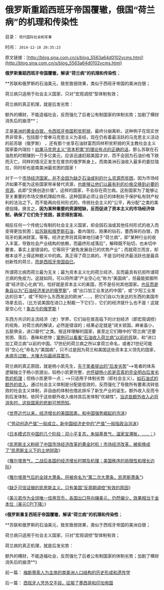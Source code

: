 # 俄罗斯重蹈西班牙帝国覆辙，俄国“荷兰病”的机理和传染性

目录： `现代国际社会和军事` 

时间： `2014-12-18 20:35:23` 

原文链接：[http://blog.sina.com.cn/s/blog_5563a64d0102vcms.html](http://blog.sina.com.cn/s/blog_5563a64d0102vcms.html)

**俄罗斯重蹈西班牙帝国覆辙，解读“荷兰病”的机理和传染性**；

**苏联和俄罗斯的石油美元，致贫致弱效果，类似于西班牙帝国的美洲白银；

荷兰病只适用于社会主义国家，只对“宏观调控”型体制有效；

荷兰病的真正机理，就是后发劣势：

额外的横财，不能造福社会，反而强化了后者公有制国家的体制劣势；加剧了横财消失后的崩溃**；

正是[美洲的黄金白银，令西班牙帝国积贫积弱](../../../2014/12/3/美洲白银“资本积累”如何让西班牙帝国衰亡？.md)，最终分崩离析。这种例子在现实世界非常多，包括那个曾奉马克思主义为圣经，现在仍有着最活跃的马克思主义活动的前苏联（俄罗斯）
，还有那个坐享石油财富而同样积贫积弱的天主教社会主义国家委内瑞拉！[如果马克思主义“资本积累”的理论有点的正确的话](../../../2012/11/17/资本主义财富的层次，资本无关紧要，GDP／GNP是什么玩意？.md)，那么苏联在石油危机时期赚到一万多亿美元，应该迅速赶超美国才对，而不会因为石油价格下跌而灭亡。同样的情况正发生在普京的俄罗斯身上。而南美洲石油收入最多的委拉瑞拉，同时却也是南美洲最贫困的国家！

对于一个[市场经济国家，并不会因为缺乏石油或别的什么资源而贫困](../../../2014/4/4/提醒中国“经济可能崩溃”的洋人vs国产的公知；.md)，因为市场经济如果不能为这些国家带来替代资源，[也能够让他们以最有利的价格交换到必要的资源](../../../2011/7/12/粮食从来没有危机，土地公有制是农村问题根源.md)。此即“交换创造价值”。这样的国家，不会存在荷兰病。这些国家为了能够让至关重要的市场交换机理起作用，这种国家必须让自已的体制处于保护私有财产权利的法治之下。而不能再向任何形式的，传统社会主义的“公平，再分配”之类的美德投降。换言之，**因为某种重要的资源短缺，反而促进了资本主义的市场经济体制，确保了它们免于贫困，甚至得到富裕**。

相反任何一个传统公有制的社会主主义国家，却会因石油或其他任何形式的收入而变得更加贫困；[如苏联和俄罗斯石油](../../../2009/8/3/现代苏俄经济体的两个组成部分.md)，委内瑞拉，刚果的钻石，墨西哥的白银，西班牙的美洲财富，等等。经济史界将其简单地归诸于“荷兰病”，即“某种行业的收入丰富，导致社会产业结构的依赖，而最终形成落后”，解释既不贴切，也未切中要害，事实上是错误的。它等同于“避免发展自已的优势产业”；而就荷兰而言，却根本谈不上得这种题义中的病。真正得了荷兰病的，不是当时经济最活跃也是最具创新性的荷兰，[而是西班牙帝国自已](../../../2014/12/4/西班牙王位继承战争，法国和西班牙的失算；.md)。

所谓荷兰病而荷兰最为无关；最为资本主义化的荷兰经济，反而最具有抗拒所谓荷兰病的免疫力。这就如同，可以将所谓“产业空心化”称为“美国病”，但最能抵御所谓“经济空心化病”的，恰好就是资本主义的美国，而不是任何其他国家。[也反而是象自以为“石油经济发达的俄罗斯](../../../2012/5/23/苏联的经济模式与阿拉伯产油国和伊朗.md)”，或“出口加工业发达的中国”，或“夕阳工业发达的日本”，或“不知什么东西发达的欧洲”……，把它们自以为发达的东西的美国市场拿去后，（比方说美国在进口上制裁一下它们），它们的经济就什么也不是！这就是空心化！[象古今的俄罗斯](../../../2008/10/3/俄国不是中国模仿的对象.md)！

东西方共识的主流经济（史）学界，它们站在居高临下的计划经济（即宏观调控）的视角，对荷兰病的解读，必然是错误的；结果必定就是“闭关锁国，麻雀虽小，五脏俱全，进口替代”之类。按这样理解的国家，甚至比它们眼中的“荷兰病”还要贫困、落后、愚昧和悲惨；[案例可以看看“石油收入荷兰病”以前的苏](../../../2012/5/23/石油危机发横财，延误了苏联改革而灭亡.md)联，和“进口加工荷兰病”以前的中国。17世纪的荷兰病之所以拿荷兰命名，或者21世纪可能将“空心化”命名为“美国病”，只不过是因为荷兰和美国这些资本主义领先的国家，[未病先过敏，大嚷大叫最闹耳罢鸟](../../../2011/3/2/奥巴马叫停中国援美保障房，美国房价反弹.md)。

荷兰病的真正原因，就是杨小凯先生，[先于笔者提出的“后发劣势](../../../2010/12/28/后发劣势突出表现在“进步分子”愚昧反动.md)”——>笔者的体系逻辑独立于杨小凯提出，较杨小凯更完整，[也怀疑杨小凯是否真的完全明白后发劣势的机理](../../../2014/1/4/人类历史上政治最黑暗的20世纪，格申克龙“后发优势”.md)；但杨小凯更早一点；——>只适用于体制劣势（即社会主义）。[如石油式的额外的收入](../../../2011/3/24/石油是阿拉伯民主的绊脚石.md)，通过社会主义体制是分配是低效的，反而强化了导致所有要素流转低效的社会主义体制，非自由的体制也借此排斥了新生产业的诞生。额外收入反而令到后发体制，依同于这些额外收入维持其后发体制“优越性”。[当这些额外收入必将消失时，这些国家的悲剧可想而知](../../../2012/5/24/石油横财维稳十几年，送了苏联的命！.md)。

《[世界近代以来，经济增长的美国因素，和中国强势崛起的泡沫](../../../2014/11/1/近代以来世界各国经济增长的美国因素和中国泡沫.md)》

《[“劳动创造产值”一般成立，新中国经济史中的“产值”一般指政治泡沫](../../../2014/11/3/新中国经济史中的“产值”简史.md)》

《[日本模式在中国的几个阶段：邓小平复苏，朱镕基景气，温家宝滞胀，……；](../../../2014/11/5/日本模式在中国的几个阶段性“周期”.md)》

《[凯恩斯主义粉碎了中国市场经济改革的黄金时机！市场经济改革，被偷换成了“凯恩斯主义下的土地财政](../../../2014/11/8/凯恩斯主义粉碎了中国市场经济改革的黄金时机！.md)》

《[雅尔塔景气，二战后各国的经济增长时期及机理；美国秩序的局限性和增长边际](../../../2014/11/11/二战后的雅尔塔景气，局限性和经济增长边际.md)》

《[雅尔塔景气后的全球大萧条，将被命名为“第二次大萧条，凯恩斯萧条”](../../../2014/11/13/经济周期理论全部错误，反周期调控都是无理手.md)》

《[缺乏可信证据的凯恩斯主义，只有美国“反周期调控”有效的原因](../../../2014/11/21/从美国凯恩斯主义的宣传，观察美国特殊利益集团的左倾和自利.md)》

《[美元若作为全球唯一信用货币，各国出口导向赚美元，仍然偏少，效果相当于金本位（美元CPI下降）](../../../2014/11/28/为什么只有美元凯恩斯主义成功，只有美国反周期调控成功？.md)》

《**俄罗斯重复西班牙帝国覆辙，解读“荷兰病”的机理和传染性**；

**苏联和俄罗斯的石油美元，致贫致弱效果，类似于西班牙帝国的美洲白银；

荷兰病只适用于社会主义国家，只对“宏观调控”型体制有效；

荷兰病的真正机理，就是后发劣势：

额外的横财，不能造福社会，反而强化了后者公有制国家的体制劣势；加剧了横财消失后的崩溃**》

前一篇： [梅斯蒂索人为主体的南美洲人口结构的历史形成和遗传学](../../../2014/12/19/梅斯蒂索人为主体的南美洲人口结构的历史形成和遗传学.md)

后一篇： [西班牙人凭外交手段，征服了墨西哥和印加帝国](../../../2014/12/16/西班牙人凭外交手段，征服了墨西哥和印加帝国.md)

